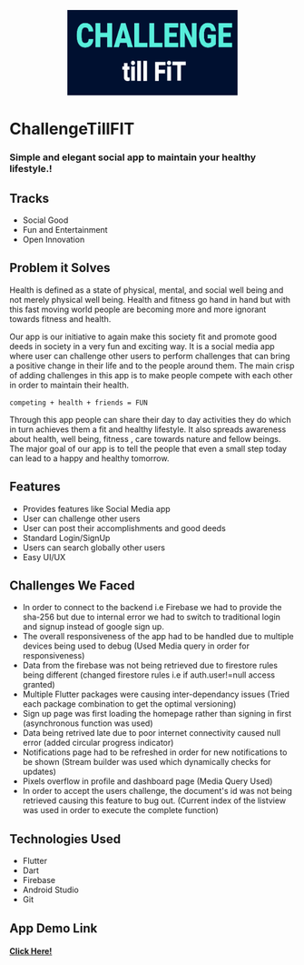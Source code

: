 <p align="center">
  <img width="300" height="150" src="https://github.com/adrsh-23/ChallengeTillFIT/blob/Dev/assets/logo.PNG">
</p>

# ChallengeTillFIT

### Simple and elegant social app to maintain your healthy lifestyle.!

## Tracks
  * Social Good
  * Fun and Entertainment
  * Open Innovation

## Problem it Solves
  Health is defined as a state of physical, mental, and social well being and not merely physical well being.
  Health and fitness go hand in hand but with this fast moving world people are becoming more and more ignorant towards fitness and health.

  Our app is our initiative to again make this society fit and promote good deeds in society in a very fun and exciting way.
  It is a social media app where user can challenge  other users to perform challenges that can bring a positive change in their life and to the people around them.
  The main crisp of adding challenges in this app is to make people compete with each other in order to maintain their health.
  
  ```
  competing + health + friends = FUN 
  ```
  
  Through this app people can share their day to day activities they do which in turn achieves them a fit and healthy lifestyle.
  It also spreads awareness about health, well being, fitness , care towards nature and fellow beings.
  The major goal of our app is to tell the people that even a small step today can lead to a happy and healthy tomorrow. 

## Features
  * Provides features like Social Media app
  * User can challenge other users 
  * User can post their accomplishments and good deeds
  * Standard Login/SignUp 
  * Users can search globally other users
  * Easy UI/UX
  
## Challenges We Faced

  *  In order to connect to the backend i.e Firebase we had to provide the sha-256 but due to internal error we had to switch to traditional login and signup instead of google sign up.
  *  The overall responsiveness of the app had to be handled due to multiple devices being used to debug (Used Media query in order for responsiveness)
  *  Data from the firebase was not being retrieved due to firestore rules being different (changed firestore rules i.e if auth.user!=null access granted)
  *  Multiple Flutter packages were causing inter-dependancy issues (Tried each package combination to get the optimal versioning)
  *  Sign up page was first loading the homepage rather than signing in first (asynchronous function was used)
  *  Data being retrived late due to poor internet connectivity caused null error (added circular progress indicator)
  *  Notifications page had to be refreshed in order for new notifications to be shown (Stream builder was used which dynamically checks for updates)
  *  Pixels overflow in profile and dashboard page (Media Query Used)
  *  In order to accept the users challenge, the document's id was not being retrieved causing this feature to bug out. (Current index of the listview was used in order to execute the complete function)


## Technologies Used
  * Flutter
  * Dart
  * Firebase
  * Android Studio
  * Git

## App Demo Link
####  [Click Here!](https://drive.google.com/file/d/1ocmutfSGEnEuONXqmM4BuM1DAKNDzl_n/view?usp=sharing)
